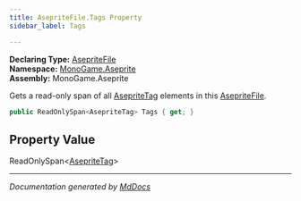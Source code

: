 ```yaml
---
title: AsepriteFile.Tags Property
sidebar_label: Tags

---
```


**Declaring Type:** [AsepriteFile](../)  
**Namespace:** [MonoGame.Aseprite](../../)  
**Assembly:** MonoGame.Aseprite

Gets a read\-only span of all [AsepriteTag](../../AsepriteTypes/AsepriteTag/) elements in this [AsepriteFile](../).

```csharp
public ReadOnlySpan<AsepriteTag> Tags { get; }
```

## Property Value

ReadOnlySpan\<[AsepriteTag](../../AsepriteTypes/AsepriteTag/)\>

___

*Documentation generated by [MdDocs](https://github.com/ap0llo/mddocs)*
